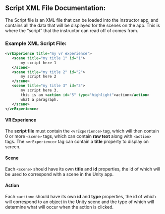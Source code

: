 ## Script XML File Documentation:

The Script file is an XML file that can be loaded into the instructor app, and contains all the data that will be displayed for the scenes on the app. This is where the “script” that the instructor can read off of comes from.

### Example XML Script File:

```xml
<vrExperience title="my vr experience">
   <scene title="my title 1" id="1">
       my script here 1
   </scene>
   <scene title="my title 2" id="2">
       my script here 2
   </scene>
   <scene title="my title 3" id="3">
       my script here 3.
       this is an <action id="5" type="highlight">action</action>
       what a paragraph.
   </scene>
</vrExperience>
```

#### VR Experience
The **script file** must contain the `<vrExperience>` tag, which will then contain 0 or more `<scene>` tags, which can contain **raw text** along with `<action>` tags. The `<vrExperience>` tag can contain a **title** property to display on screen. 

#### Scene
Each `<scene>` should have its own **title** and **id** properties, the id of which will be used to correspond with a scene in the Unity app. 

#### Action
Each `<action>` should have its own **id** and **type** properties, the id of which will correspond to an object in the Unity scene and the type of which will determine what will occur when the action is clicked.